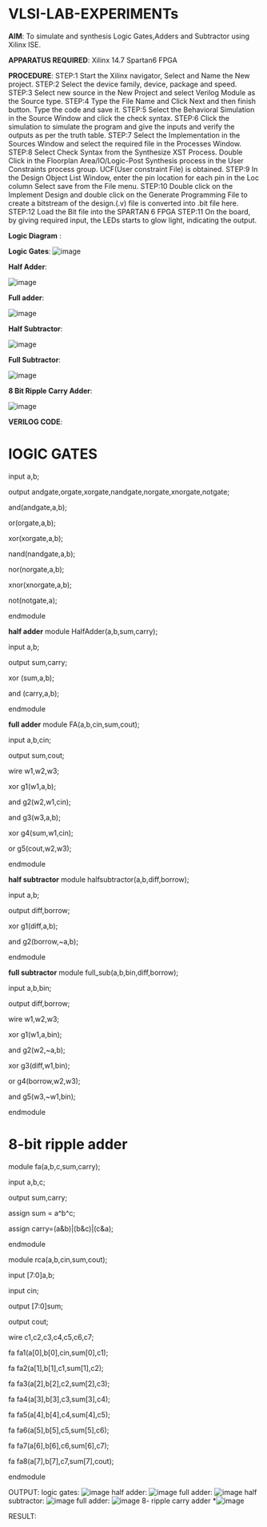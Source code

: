 # VLSI-LAB-EXPERIMENTs
**AIM**: To simulate and synthesis Logic Gates,Adders and Subtractor using Xilinx ISE.

**APPARATUS REQUIRED**: Xilinx 14.7 Spartan6 FPGA

**PROCEDURE**: STEP:1 Start the Xilinx navigator, Select and Name the New project. STEP:2 Select the device family, device, package and speed. STEP:3 Select new source in the New Project and select Verilog Module as the Source type. STEP:4 Type the File Name and Click Next and then finish button. Type the code and save it. STEP:5 Select the Behavioral Simulation in the Source Window and click the check syntax. STEP:6 Click the simulation to simulate the program and give the inputs and verify the outputs as per the truth table. STEP:7 Select the Implementation in the Sources Window and select the required file in the Processes Window. STEP:8 Select Check Syntax from the Synthesize XST Process. Double Click in the Floorplan Area/IO/Logic-Post Synthesis process in the User Constraints process group. UCF(User constraint File) is obtained. STEP:9 In the Design Object List Window, enter the pin location for each pin in the Loc column Select save from the File menu. STEP:10 Double click on the Implement Design and double click on the Generate Programming File to create a bitstream of the design.(.v) file is converted into .bit file here. STEP:12 Load the Bit file into the SPARTAN 6 FPGA STEP:11 On the board, by giving required input, the LEDs starts to glow light, indicating the output.

**Logic Diagram** :

**Logic Gates**:
![image](https://github.com/navaneethans/VLSI-LAB-EXPERIMENTS/assets/6987778/ee17970c-3ac9-4603-881b-88e2825f41a4)


**Half Adder**:

![image](https://github.com/navaneethans/VLSI-LAB-EXPERIMENTS/assets/6987778/0e1ecb96-0c25-4556-832b-aeeedfdfe7b9)


**Full adder**:

![image](https://github.com/navaneethans/VLSI-LAB-EXPERIMENTS/assets/6987778/9bb3964c-438f-469d-a3de-c1cca6f323fb)


**Half Subtractor**:

![image](https://github.com/navaneethans/VLSI-LAB-EXPERIMENTS/assets/6987778/731470b7-eb4e-49f8-8bb7-2994052a7184)



**Full Subtractor**:

![image](https://github.com/navaneethans/VLSI-LAB-EXPERIMENTS/assets/6987778/d66f874b-c1f2-44b3-a035-7149b56430c1)



**8 Bit Ripple Carry Adder**:

![image](https://github.com/navaneethans/VLSI-LAB-EXPERIMENTS/assets/6987778/7385a408-40a5-4203-8050-b72818622d79)



**VERILOG CODE**:
# lOGIC GATES
input a,b;

output andgate,orgate,xorgate,nandgate,norgate,xnorgate,notgate;

and(andgate,a,b);

or(orgate,a,b);

xor(xorgate,a,b);

nand(nandgate,a,b);

nor(norgate,a,b);

xnor(xnorgate,a,b);

not(notgate,a);

endmodule

**half adder**
module HalfAdder(a,b,sum,carry);

input a,b;

output sum,carry;

xor (sum,a,b);

and (carry,a,b);

endmodule

**full adder**
module FA(a,b,cin,sum,cout);

input a,b,cin;

output sum,cout;

wire w1,w2,w3;

xor g1(w1,a,b);

and g2(w2,w1,cin);

and g3(w3,a,b);

xor g4(sum,w1,cin);

or g5(cout,w2,w3);

endmodule

**half subtractor**
module halfsubtractor(a,b,diff,borrow);

input a,b;

output diff,borrow;

xor g1(diff,a,b);

and g2(borrow,~a,b);

endmodule

**full subtractor**
module full_sub(a,b,bin,diff,borrow);

input a,b,bin;

output diff,borrow;

wire w1,w2,w3;

xor g1(w1,a,bin);

and g2(w2,~a,b);

xor g3(diff,w1,bin);

or g4(borrow,w2,w3);

and g5(w3,~w1,bin);

endmodule

# 8-bit ripple adder
module fa(a,b,c,sum,carry);

input a,b,c;

output sum,carry;

assign sum = a^b^c;

assign carry=(a&b)|(b&c)|(c&a);

endmodule

module rca(a,b,cin,sum,cout);

input [7:0]a,b;

input cin;

output [7:0]sum;

output cout;

wire c1,c2,c3,c4,c5,c6,c7;

fa fa1(a[0],b[0],cin,sum[0],c1);

fa fa2(a[1],b[1],c1,sum[1],c2);

fa fa3(a[2],b[2],c2,sum[2],c3);

fa fa4(a[3],b[3],c3,sum[3],c4);

fa fa5(a[4],b[4],c4,sum[4],c5);

fa fa6(a[5],b[5],c5,sum[5],c6);

fa fa7(a[6],b[6],c6,sum[6],c7);

fa fa8(a[7],b[7],c7,sum[7],cout);

endmodule

OUTPUT:
logic gates:
![image](https://github.com/REkha18s/VLSI-LAB-EXP-1/assets/161815097/9eb526a8-07d0-4515-b35b-a3783a4b405f)
half adder:
![image](https://github.com/REkha18s/VLSI-LAB-EXP-1/assets/161815097/84daa406-096e-45e5-bcd7-97df1d28067a)
full adder:
![image](https://github.com/REkha18s/VLSI-LAB-EXP-1/assets/161815097/0b30fb3d-a5de-4668-9fa9-30a406743256)
half subtractor:
![image](https://github.com/REkha18s/VLSI-LAB-EXP-1/assets/161815097/cd439c24-b332-4a16-b02a-314ae79b416a)
full adder:
![image](https://github.com/REkha18s/VLSI-LAB-EXP-1/assets/161815097/822dad73-b13f-4b30-bb65-80ce66c0b90a)
8- ripple carry adder
*![image](https://github.com/REkha18s/VLSI-LAB-EXP-1/assets/161815097/a49d6d03-3ed3-40bd-931e-b5a993408745)


RESULT:

